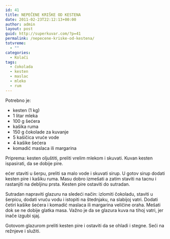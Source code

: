 ```yaml
---
id: 41
title: NEPEČENE KRIŠKE OD KESTENA
date: 2011-02-23T22:12:13+00:00
author: admin
layout: post
guid: http://superkuvar.com/?p=41
permalink: /nepecene-kriske-od-kestena/
totvreme:
  - ""
categories:
  - Kolači
tags:
  - čokolada
  - kesten
  - maslac
  - mleko
  - rum
---
```

Potrebno je:

  * kesten (1 kg)
  * 1 litar mleka
  * 100 g šećera
  * kašika ruma
  * 150 g čokolade za kuvanje
  * 5 kašičica vruće vode
  * 4 kašike šećera
  * komadić maslaca ili margarina

Priprema: kesten oljuštiti, preliti vrelim mlekom i skuvati. Kuvan kesten ispasirati, da se dobije pire.

 ećer staviti u šerpu, preliti sa malo vode i skuvati sirup. U gotov sirup dodati kesten pire i kašiku ruma. Masu dobro izmešati a zatim staviti na tacnu i rastanjiti na debljinu prsta. Kesten pire ostaviti do sutradan.

Sutradan napraviti glazuru na sledeći način: izlomiti čokoladu, staviti u šerpicu, dodati vruću vodu i istopiti na štednjaku, na slabijoj vatri. Dodati četiri kašike šećera i komadić maslaca ili margarina veličine oraha. Mešati dok se ne dobije glatka masa. Važno je da se glazura kuva na tihoj vatri, jer inače izgubi sjaj.

Gotovom glazurom preliti kesten pire i ostaviti da se ohladi i stegne. Seći na režnjeve i služiti.

&nbsp;

&nbsp;